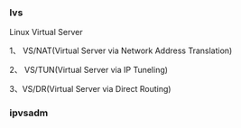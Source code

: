 ### lvs

Linux Virtual Server

1、 VS/NAT(Virtual Server via Network Address Translation)

2、 VS/TUN(Virtual Server via IP Tuneling)

3、VS/DR(Virtual Server via Direct Routing)


### ipvsadm
